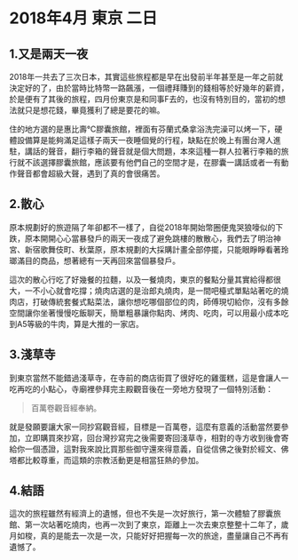 # 2018年4月 東京 二日

## 1.又是兩天一夜
2018年一共去了三次日本，其實這些旅程都是早在出發前半年甚至是一年之前就決定好的了，由於當時比特幣一路飆漲，一個禮拜賺到的錢相等於好幾年的薪資，於是便有了其後的旅程，四月份東京是和同事F去的，也沒有特別目的，當初的想法就只是想花錢，畢竟獲利了總是要花的嘛。

住的地方選的是惠比壽℃膠囊旅館，裡面有芬蘭式桑拿浴洗完澡可以烤一下，硬體設備算是能夠滿足這樣子兩天一夜睡個覺的行程，缺點在於晚上有團台灣人進駐，講話的聲音，翻行李箱的聲音就是個大問題，本來這種一群人拉著行李箱的旅行就不該選擇膠囊旅館，應該要有他們自己的空間才是，在膠囊一講話或者一有動作聲音都會超級大聲，遇到了真的會很痛苦。

## 2.散心
原本規劃好的旅遊隔了年卻都不一樣了，自從2018年開始幣圈便鬼哭狼嚎似的下跌，原本開開心心當暴發戶的兩天一夜成了避免跳樓的散散心，我們去了明治神宮、新宿歌舞伎町、秋葉原，原本規劃的大採購計畫全部停擺，只能眼睜睜看著玲瑯滿目的商品，想著總有一天再回來當個暴發戶。

這次的散心行吃了好幾餐的拉麵，以及一餐燒肉，東京的餐點分量其實給得都很大，一不小心就會吃撐；燒肉店選的是治郎丸燒肉，是一間吧檯式單點站著吃的燒肉店，打破傳統套餐式點菜法，讓你想吃哪個部位的肉，師傅現切給你，沒有多餘空間讓你坐著慢慢吃飯聊天，簡單粗暴讓你點肉、烤肉、吃肉，可以用最小成本吃到A5等級的牛肉，算是大推的一家店。

## 3.淺草寺
到東京當然不能錯過淺草寺，在寺前的商店街買了很好吃的雞蛋糕，這是會讓人一吃再吃的小點心，寺廟裡參拜完主殿觀音後在一旁地方發現了一個特別活動：

> 百萬卷觀音經奉納。

就是發願要讓大家一同抄寫觀音經，目標是一百萬卷，這麼有意義的活動當然要參加，立即購買來抄寫，回台灣抄寫完之後需要寄回淺草寺，相對的寺方收到後會寄給你一個憑證，這對我來說比買那些御守還來得意義，自從信佛之後對於經文、佛塔都比較尊重，而這類的宗教活動更是相當狂熱的參加。

## 4.結語
這次的旅程雖然有經濟上的遺憾，但也不失是一次好旅行，第一次體驗了膠囊旅館、第一次站著吃燒肉，也再一次到了東京，距離上一次去東京整整十二年了，歲月如梭，真的是能去一次是一次，只能好好把握每一次的旅途，盡量讓自己不再有遺憾了。

